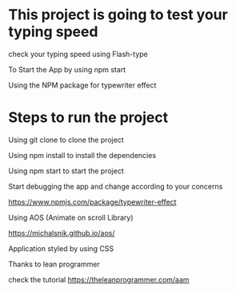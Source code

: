 # This project is going to test your typing speed

check your typing speed using Flash-type

To Start the App by using npm start

Using the NPM package for typewriter effect

# Steps to run the project

Using git clone to clone the project

Using npm install to install the dependencies

Using npm start to start the project

Start debugging the app and change according to your concerns

https://www.npmjs.com/package/typewriter-effect

Using AOS (Animate on scroll Library)

https://michalsnik.github.io/aos/

Application styled by using CSS

Thanks to lean programmer

check the tutorial https://theleanprogrammer.com/aam
